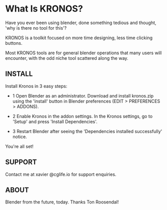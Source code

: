 <!-- # KRONOS -->

# What Is KRONOS?

Have you ever been using blender, done something tedious and thought, 'why is there no tool for this'?

KRONOS is a toolkit focused on more time designing, less time clicking buttons.

Most KRONOS tools are for general blender operations that many users will encounter, with the odd niche tool scattered along the way.

## INSTALL

Install Kronos in 3 easy steps:

- 1   Open Blender as an administrator. Download and install kronos.zip using the 'install' button in Blender preferences (EDIT > PREFERENCES > ADDONS).

- 2    Enable Kronos in the addon settings. In the Kronos settings, go to 'Setup' and press 'Install Dependencies'.

- 3    Restart Blender after seeing the 'Dependencies installed successfully' notice.

You're all set!

## SUPPORT

Contact me at xavier @cglife.io for support enquiries.

## ABOUT

Blender from the future, today. Thanks Ton Roosendal!

